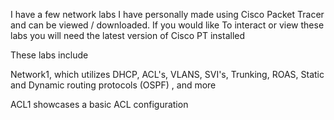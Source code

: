 I have a few network labs I have personally made using Cisco Packet Tracer and can be viewed / downloaded. If you would like
To interact or view these labs you will need the latest version of Cisco PT installed 


These labs include

Network1, which utilizes DHCP, ACL's, VLANS, SVI's, Trunking, ROAS, Static and Dynamic routing protocols (OSPF) , and more 

ACL1 showcases a basic ACL configuration




